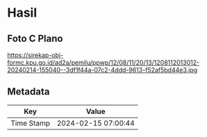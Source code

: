 # Hasil

## Foto C Plano

https://sirekap-obj-formc.kpu.go.id/ad2a/pemilu/ppwp/12/08/11/20/13/1208112013012-20240214-155040--3df1f44a-07c2-4ddd-9613-f52af5bd44e3.jpg


## Metadata

| Key        | Value               |
| ---------- | ------------------- |
| Time Stamp | 2024-02-15 07:00:44 |



